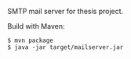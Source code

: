 SMTP mail server for thesis project.

Build with Maven:
```
$ mvn package
$ java -jar target/mailserver.jar
```
